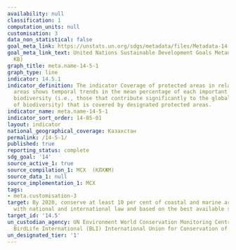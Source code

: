 ```yaml
---
availability: null
classification: 1
computation_units: null
customisation: 3
data_non_statistical: false
goal_meta_link: https://unstats.un.org/sdgs/metadata/files/Metadata-14-05-01.pdf
goal_meta_link_text: United Nations Sustainable Development Goals Metadata (PDF 293
  KB)
graph_title: meta.name-14-5-1
graph_type: line
indicator: 14.5.1
indicator_definition: The indicator Coverage of protected areas in relation to marine
  areas shows temporal trends in the mean percentage of each important site for marine
  biodiversity (i.e., those that contribute significantly to the global persistence
  of biodiversity) that is covered by designated protected areas.
indicator_name: meta.name-14-5-1
indicator_sort_order: 14-05-01
layout: indicator
national_geographical_coverage: Казахстан
permalink: /14-5-1/
published: true
reporting_status: complete
sdg_goal: '14'
source_active_1: true
source_compilation_1: МСХ  (КЛХЖМ)
source_data_1: null
source_implementation_1: МСХ
tags:
- meta.customisation-3
target: By 2020, conserve at least 10 per cent of coastal and marine areas, consistent
  with national and international law and based on the best available scientific information
target_id: '14.5'
un_custodian_agency: UN Environment World Conservation Monitoring Centre (UNEP-WCMC)
  BirdLife International (BLI) International Union for Conservation of Nature (IUCN)
un_designated_tier: '1'
---
```

